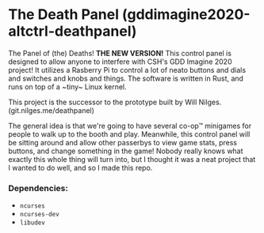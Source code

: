# The Death Panel (gddimagine2020-altctrl-deathpanel)
The Panel of (the) Deaths! **THE NEW VERSION!** This control panel is designed to allow anyone to interfere with CSH's GDD Imagine 2020 project! It utilizes a Rasberry Pi to control a lot of neato buttons and dials and switches and knobs and things. The software is written in Rust, and runs on top of a ~tiny~ Linux kernel.

This project is the successor to the prototype built by Will Nilges. (git.nilges.me/deathpanel)

The general idea is that we're going to have several co-op™ minigames for people to walk up to the booth and play. Meanwhile, this control panel will be sitting around and allow other passerbys to view game stats, press buttons, and change something in the game! Nobody really knows what exactly this whole thing will turn into, but I thought it was a neat project that I wanted to do well, and so I made this repo. 


### Dependencies:

 - `ncurses`
 - `ncurses-dev`
 - `libudev`
